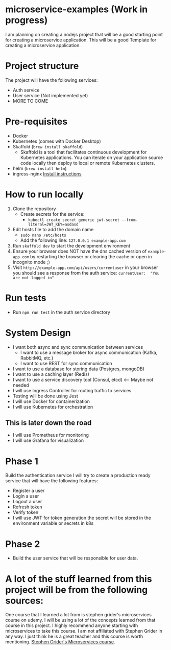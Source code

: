 # microservice-examples (Work in progress)
I am planning on creating a nodejs project that will be a good starting point for creating a microservice application. This will be a good Template for creating a microservice application.

# Project structure
The project will have the following services:
- Auth service
- User service (Not implemented yet)
- MORE TO COME

# Pre-requisites
- Docker
- Kubernetes (comes with Docker Desktop)
- Skaffold (`brew install skaffold`)
    - Skaffold is a tool that facilitates continuous development for Kubernetes applications. You can iterate on your application source code locally then deploy to local or remote Kubernetes clusters.
- helm (`brew install helm`)
- ingress-nginx [Install instructions](https://kubernetes.github.io/ingress-nginx/deploy/#quick-start)

# How to run locally
1. Clone the repository
    - Create secrets for the service:
        - `kubectl create secret generic jwt-secret --from-literal=JWT_KEY=asdasd`
2. Edit hosts file to add the domain name
    - `sudo nano /etc/hosts`
    - Add the following line: `127.0.0.1 example-app.com`
3. Run `skaffold dev` to start the development environment
4. Ensure your browser does NOT have the dns cached version of `example-app.com` by restarting the browser or clearing the cache or open in incognito mode ;)
5. Visit `http://example-app.com/api/users/currentuser` in your browser you should see a response from the auth service: `currentUser:	"You are not logged in"`

# Run tests
- Run `npm run test` in the auth service directory

# System Design
- I want both async and sync communication between services
    - I want to use a message broker for async communication (Kafka, RabbitMQ, etc.)
    - I want to use REST for sync communication
- I want to use a database for storing data (Postgres, mongoDB)
- I want to use a caching layer (Redis)
- I want to use a service discovery tool (Consul, etcd) <-- Maybe not needed
- I will use Ingress Controller for routing traffic to services
- Testing will be done using Jest
- I will use Docker for containerization
- I will use Kubernetes for orchestration
## This is later down the road
- I will use Prometheus for monitoring
- I will use Grafana for visualization

# Phase 1
Build the authentication service I will try to create a production ready service that will have the following features:
- Register a user
- Login a user
- Logout a user
- Refresh token
- Verify token
- I will use JWT for token generation the secret will be stored in the environment variable or secrets in k8s

# Phase 2
- Build the user service that will be responsible for user data.


# A lot of the stuff learned from this project will be from the following sources:
One course that I learned a lot from is stephen grider's microservices course on udemy. I will be using a lot of the concepts learned from that course in this project. I highly recommend anyone starting with microservices to take this course. I am not affiliated with Stephen Grider in any way. I just think he is a great teacher and this course is worth mentioning. [Stephen Grider's Microservices course](https://www.udemy.com/course/microservices-with-node-js-and-react/).